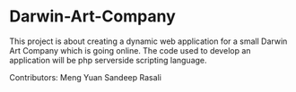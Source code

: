 # Darwin-Art-Company

This project is about creating a dynamic web application for a small Darwin Art Company which is going online. The code used to develop an application will be php serverside scripting language.

Contributors: 
Meng Yuan
Sandeep Rasali

